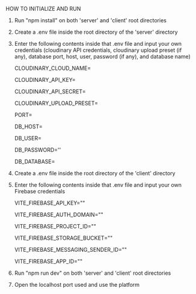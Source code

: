 HOW TO INITIALIZE AND RUN

1. Run "npm install" on both 'server' and 'client' root directories
2. Create a .env file inside the root directory of the 'server' directory
3. Enter the following contents inside that .env file and input your own credentials (cloudinary API credentials, cloudinary upload preset (if any), database port, host, user, password (if any), and database name)

    CLOUDINARY_CLOUD_NAME=
   
    CLOUDINARY_API_KEY=
   
    CLOUDINARY_API_SECRET=
   
    CLOUDINARY_UPLOAD_PRESET=
   
    PORT=
   
    DB_HOST=
   
    DB_USER=
   
    DB_PASSWORD=''
   
    DB_DATABASE=
   
4. Create a .env file inside the root directory of the 'client' directory
5. Enter the following contents inside that .env file and input your own Firebase credentials

     VITE_FIREBASE_API_KEY=""

     VITE_FIREBASE_AUTH_DOMAIN=""

     VITE_FIREBASE_PROJECT_ID=""

     VITE_FIREBASE_STORAGE_BUCKET=""

     VITE_FIREBASE_MESSAGING_SENDER_ID=""

     VITE_FIREBASE_APP_ID=""
    
6. Run "npm run dev" on both 'server' and 'client' root directories
7. Open the localhost port used and use the platform
